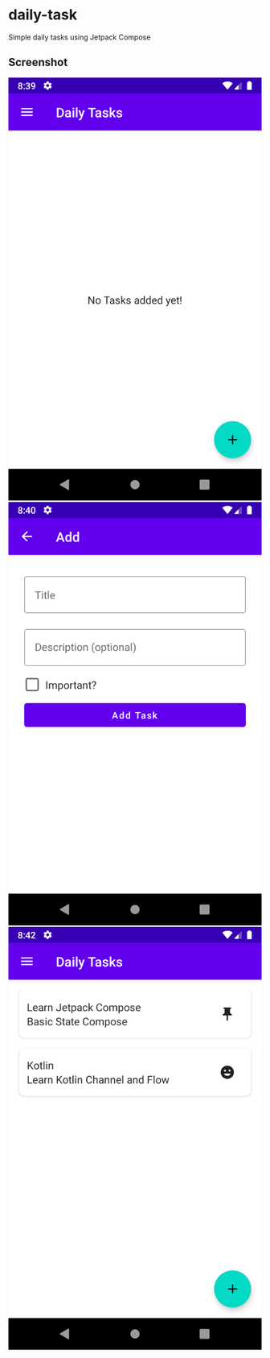 # daily-task
Simple daily tasks using Jetpack Compose

## Screenshot
![](https://github.com/bayu07750/daily-task/blob/master/ss/task_empty.png?raw=true)
![](https://github.com/bayu07750/daily-task/blob/master/ss/add_task.png?raw=true)
![](https://github.com/bayu07750/daily-task/blob/master/ss/tasks.png?raw=true)
